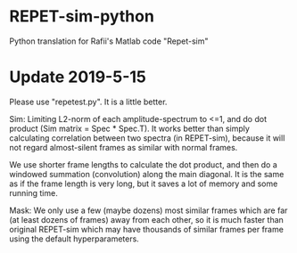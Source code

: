 # REPET-sim-python
Python translation for Rafii's Matlab code "Repet-sim"

# Update 2019-5-15
Please use "repetest.py". It is a little better.

Sim:
Limiting L2-norm of each amplitude-spectrum to <=1, and do dot product (Sim matrix = Spec * Spec.T). It works better than simply calculating correlation between two spectra (in REPET-sim), because it will not regard almost-silent frames as similar with normal frames.

We use shorter frame lengths to calculate the dot product, and then do a windowed summation (convolution) along the main diagonal. It is the same as if the frame length is very long, but it saves a lot of memory and some running time.

Mask:
We only use a few (maybe dozens) most similar frames which are far (at least dozens of frames) away from each other, so it is much faster than original REPET-sim which may have thousands of similar frames per frame using the default hyperparameters.

